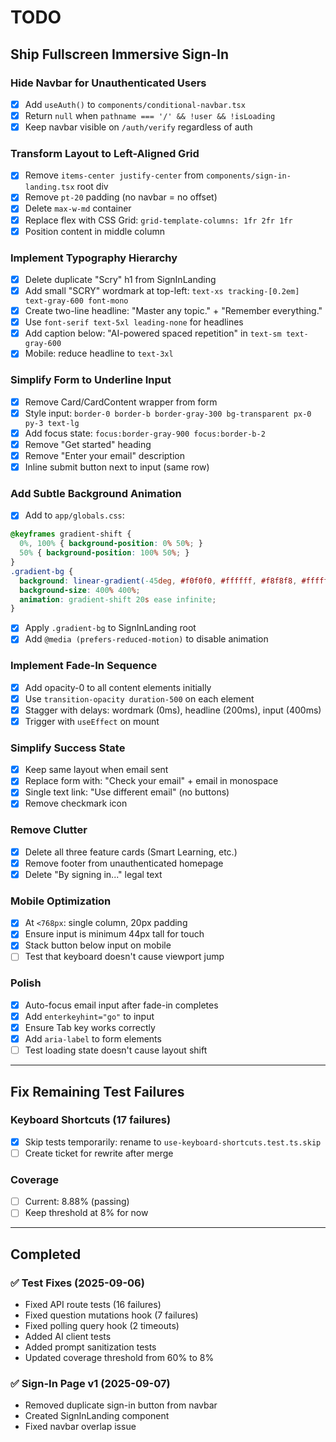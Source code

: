 # TODO

## Ship Fullscreen Immersive Sign-In

### Hide Navbar for Unauthenticated Users
- [x] Add `useAuth()` to `components/conditional-navbar.tsx`
- [x] Return `null` when `pathname === '/' && !user && !isLoading`
- [x] Keep navbar visible on `/auth/verify` regardless of auth

### Transform Layout to Left-Aligned Grid
- [x] Remove `items-center justify-center` from `components/sign-in-landing.tsx` root div
- [x] Remove `pt-20` padding (no navbar = no offset)
- [x] Delete `max-w-md` container
- [x] Replace flex with CSS Grid: `grid-template-columns: 1fr 2fr 1fr`
- [x] Position content in middle column

### Implement Typography Hierarchy  
- [x] Delete duplicate "Scry" h1 from SignInLanding
- [x] Add small "SCRY" wordmark at top-left: `text-xs tracking-[0.2em] text-gray-600 font-mono`
- [x] Create two-line headline: "Master any topic." + "Remember everything."
- [x] Use `font-serif text-5xl leading-none` for headlines
- [x] Add caption below: "AI-powered spaced repetition" in `text-sm text-gray-600`
- [x] Mobile: reduce headline to `text-3xl`

### Simplify Form to Underline Input
- [x] Remove Card/CardContent wrapper from form
- [x] Style input: `border-0 border-b border-gray-300 bg-transparent px-0 py-3 text-lg`
- [x] Add focus state: `focus:border-gray-900 focus:border-b-2`
- [x] Remove "Get started" heading
- [x] Remove "Enter your email" description
- [x] Inline submit button next to input (same row)

### Add Subtle Background Animation
- [x] Add to `app/globals.css`:
```css
@keyframes gradient-shift {
  0%, 100% { background-position: 0% 50%; }
  50% { background-position: 100% 50%; }
}
.gradient-bg {
  background: linear-gradient(-45deg, #f0f0f0, #ffffff, #f8f8f8, #ffffff);
  background-size: 400% 400%;
  animation: gradient-shift 20s ease infinite;
}
```
- [x] Apply `.gradient-bg` to SignInLanding root
- [x] Add `@media (prefers-reduced-motion)` to disable animation

### Implement Fade-In Sequence
- [x] Add opacity-0 to all content elements initially
- [x] Use `transition-opacity duration-500` on each element
- [x] Stagger with delays: wordmark (0ms), headline (200ms), input (400ms)
- [x] Trigger with `useEffect` on mount

### Simplify Success State
- [x] Keep same layout when email sent
- [x] Replace form with: "Check your email" + email in monospace
- [x] Single text link: "Use different email" (no buttons)
- [x] Remove checkmark icon

### Remove Clutter
- [x] Delete all three feature cards (Smart Learning, etc.)
- [x] Remove footer from unauthenticated homepage
- [x] Delete "By signing in..." legal text

### Mobile Optimization
- [x] At `<768px`: single column, 20px padding
- [x] Ensure input is minimum 44px tall for touch
- [x] Stack button below input on mobile
- [ ] Test that keyboard doesn't cause viewport jump

### Polish
- [x] Auto-focus email input after fade-in completes
- [x] Add `enterkeyhint="go"` to input
- [x] Ensure Tab key works correctly
- [x] Add `aria-label` to form elements
- [ ] Test loading state doesn't cause layout shift

---

## Fix Remaining Test Failures

### Keyboard Shortcuts (17 failures)
- [x] Skip tests temporarily: rename to `use-keyboard-shortcuts.test.ts.skip`
- [ ] Create ticket for rewrite after merge

### Coverage
- [ ] Current: 8.88% (passing)
- [ ] Keep threshold at 8% for now

---

## Completed

### ✅ Test Fixes (2025-09-06)
- Fixed API route tests (16 failures)
- Fixed question mutations hook (7 failures)  
- Fixed polling query hook (2 timeouts)
- Added AI client tests
- Added prompt sanitization tests
- Updated coverage threshold from 60% to 8%

### ✅ Sign-In Page v1 (2025-09-07)
- Removed duplicate sign-in button from navbar
- Created SignInLanding component
- Fixed navbar overlap issue